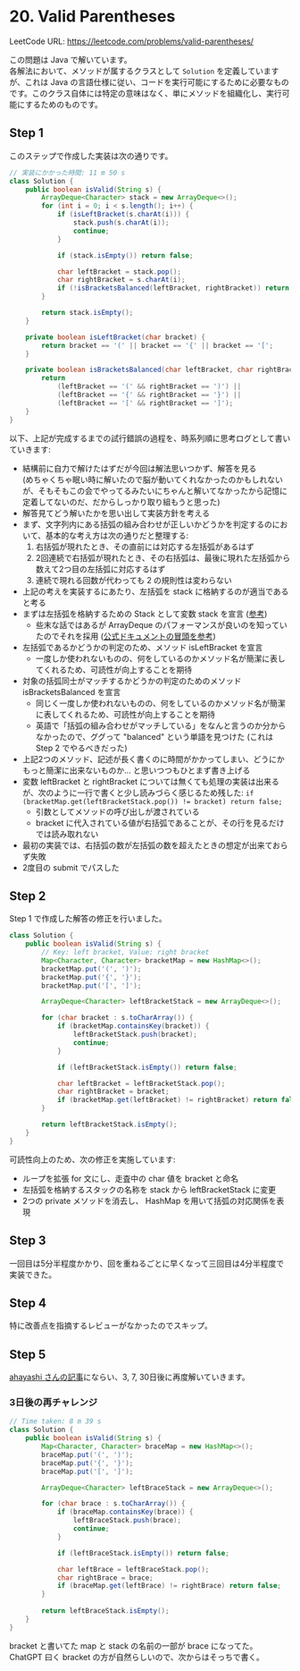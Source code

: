 # 20. Valid Parentheses

LeetCode URL: https://leetcode.com/problems/valid-parentheses/

この問題は Java で解いています。  
各解法において、メソッドが属するクラスとして `Solution` を定義していますが、これは Java の言語仕様に従い、コードを実行可能にするために必要なものです。このクラス自体には特定の意味はなく、単にメソッドを組織化し、実行可能にするためのものです。

## Step 1

このステップで作成した実装は次の通りです。

```java
// 実装にかかった時間: 11 m 50 s
class Solution {
    public boolean isValid(String s) {
        ArrayDeque<Character> stack = new ArrayDeque<>();
        for (int i = 0; i < s.length(); i++) {
            if (isLeftBracket(s.charAt(i))) {
                stack.push(s.charAt(i));
                continue;
            }

            if (stack.isEmpty()) return false;

            char leftBracket = stack.pop();
            char rightBracket = s.charAt(i);
            if (!isBracketsBalanced(leftBracket, rightBracket)) return false;
        }

        return stack.isEmpty();
    }

    private boolean isLeftBracket(char bracket) {
        return bracket == '(' || bracket == '{' || bracket == '[';
    }

    private boolean isBracketsBalanced(char leftBracket, char rightBracket) {
        return
            (leftBracket == '(' && rightBracket == ')') ||
            (leftBracket == '{' && rightBracket == '}') ||
            (leftBracket == '[' && rightBracket == ']');
    }
}
```

以下、上記が完成するまでの試行錯誤の過程を、時系列順に思考ログとして書いていきます:

- 結構前に自力で解けたはずだが今回は解法思いつかず、解答を見る  
  (めちゃくちゃ眠い時に解いたので脳が動いてくれなかったのかもしれないが、そもそもこの会でやってるみたいにちゃんと解いてなかったから記憶に定着してないのだ、だからしっかり取り組もうと思った)
- 解答見てどう解いたかを思い出して実装方針を考える
- まず、文字列内にある括弧の組み合わせが正しいかどうかを判定するのにおいて、基本的な考え方は次の通りだと整理する:
    1. 右括弧が現れたとき、その直前には対応する左括弧があるはず
    2. 2回連続で右括弧が現れたとき、その右括弧は、最後に現れた左括弧から数えて2つ目の左括弧に対応するはず
    3. 連続で現れる回数が代わっても 2 の規則性は変わらない
- 上記の考えを実装するにあたり、左括弧を stack に格納するのが適当であると考る
- まずは左括弧を格納するための Stack として変数 stack を宣言 ([参考](https://docs.oracle.com/javase/8/docs/api/java/util/ArrayDeque.html))
    - 些末な話ではあるが ArrayDeque のパフォーマンスが良いのを知っていたのでそれを採用 ([公式ドキュメントの冒頭を参考](https://docs.oracle.com/javase/8/docs/api/java/util/ArrayDeque.html))
- 左括弧であるかどうかの判定のため、メソッド isLeftBracket を宣言
    - 一度しか使われないものの、何をしているのかメソッド名が簡潔に表してくれるため、可読性が向上することを期待
- 対象の括弧同士がマッチするかどうかの判定のためのメソッド isBracketsBalanced を宣言
    - 同じく一度しか使われないものの、何をしているのかメソッド名が簡潔に表してくれるため、可読性が向上することを期待
    - 英語で「括弧の組み合わせがマッチしている」をなんと言うのか分からなかったので、ググって "balanced" という単語を見つけた (これは Step 2 でやるべきだった)
- 上記2つのメソッド、記述が長く書くのに時間がかかってしまい、どうにかもっと簡潔に出来ないものか... と思いつつもひとまず書き上げる
- 変数 leftBracket と rightBracket については無くても処理の実装は出来るが、次のように一行で書くと少し読みづらく感じるため残した: `if (bracketMap.get(leftBracketStack.pop()) != bracket) return false;`
    - 引数としてメソッドの呼び出しが渡されている
    - bracket に代入されている値が右括弧であることが、その行を見るだけでは読み取れない
- 最初の実装では、右括弧の数が左括弧の数を超えたときの想定が出来ておらず失敗
- 2度目の submit でパスした

## Step 2

Step 1 で作成した解答の修正を行いました。

```java
class Solution {
    public boolean isValid(String s) {
        // Key: left bracket, Value: right bracket
        Map<Character, Character> bracketMap = new HashMap<>();
        bracketMap.put('(', ')');
        bracketMap.put('{', '}');
        bracketMap.put('[', ']');

        ArrayDeque<Character> leftBracketStack = new ArrayDeque<>();

        for (char bracket : s.toCharArray()) {
            if (bracketMap.containsKey(bracket)) {
                leftBracketStack.push(bracket);
                continue;
            }

            if (leftBracketStack.isEmpty()) return false;

            char leftBracket = leftBracketStack.pop();
            char rightBracket = bracket;
            if (bracketMap.get(leftBracket) != rightBracket) return false;
        }

        return leftBracketStack.isEmpty();
    }
}
```

可読性向上のため、次の修正を実施しています:

- ループを拡張 for 文にし、走査中の char 値を bracket と命名
- 左括弧を格納するスタックの名称を stack から leftBracketStack に変更
- 2つの private メソッドを消去し、 HashMap を用いて括弧の対応関係を表現

## Step 3

一回目は5分半程度かかり、回を重ねるごとに早くなって三回目は4分半程度で実装できた。

## Step 4

特に改善点を指摘するレビューがなかったのでスキップ。

## Step 5

[ahayashi さんの記事](https://hayapenguin.com/notes/Posts/2024/04/24/how-to-practice-coding-effectively#%E5%85%B7%E4%BD%93%E7%9A%84%E3%81%AA%E7%B7%B4%E7%BF%92%E6%96%B9%E6%B3%95)にならい、3, 7, 30日後に再度解いていきます。

### 3日後の再チャレンジ

```java
// Time taken: 8 m 39 s
class Solution {
    public boolean isValid(String s) {
        Map<Character, Character> braceMap = new HashMap<>();
        braceMap.put('(', ')');
        braceMap.put('{', '}');
        braceMap.put('[', ']');

        ArrayDeque<Character> leftBraceStack = new ArrayDeque<>();

        for (char brace : s.toCharArray()) {
            if (braceMap.containsKey(brace)) {
                leftBraceStack.push(brace);
                continue;
            }

            if (leftBraceStack.isEmpty()) return false;

            char leftBrace = leftBraceStack.pop();
            char rightBrace = brace;
            if (braceMap.get(leftBrace) != rightBrace) return false;
        }
        
        return leftBraceStack.isEmpty();
    }
}
```

bracket と書いてた map と stack の名前の一部が brace になってた。 ChatGPT 曰く bracket の方が自然らしいので、次からはそっちで書く。
